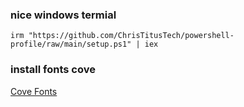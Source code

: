 
###  nice windows termial

```
irm "https://github.com/ChrisTitusTech/powershell-profile/raw/main/setup.ps1" | iex
```

### install fonts cove

[Cove Fonts](https://github.com/ryanoasis/nerd-fonts/releases/download/v2.2.2/CascadiaCode.zip)

